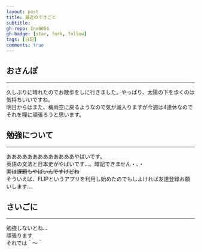 ```yaml
---
layout: post
title: 最近のできごと
subtitle:
gh-repo: Ine0056
gh-badge: [star, fork, follow]
tags: [日記]
comments: true
---
```

## おさんぽ
***
久しぶりに晴れたのでお散歩をしに行きました。やっぱり、太陽の下を歩くのは気持ちいいですね。<br>
明日からはまた、梅雨空に戻るようなので気が滅入りますが今週は4連休なのでそれを糧に頑張ろうと思います。

## 勉強について
***
あああああああああああああやばいです。<br>
英語の文法と日本史がやばいです...。暗記できません・、・<br>
~~実は課題もやばいんですけどね~~<br>
そういえば、FLIPというアプリを利用し始めたのでもしよければ友達登録お願いします...

## さいごに
***
勉強しないとね...<br>
頑張ります<br>
それでは＾～＾
